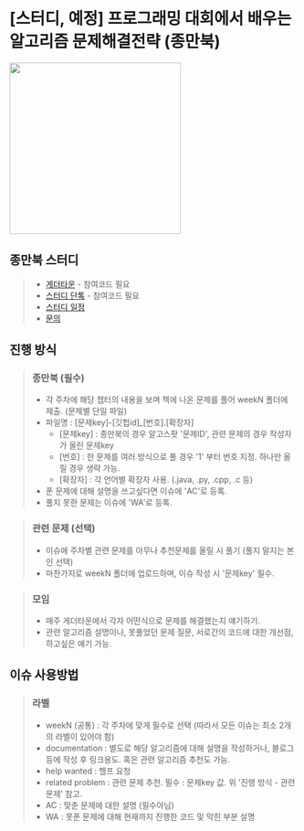 # [스터디, 예정] 프로그래밍 대회에서 배우는 알고리즘 문제해결전략 (종만북)
<img src="https://user-images.githubusercontent.com/49299283/222945460-6c2c75cf-1a1d-4929-86f6-6c73dd1248bf.jpg" width="300"/>

## 종만북 스터디
> * [게더타운](https://app.gather.town/app/N6mEpAxZazfOv2HV/do-study) - 참여코드 필요
> * [스터디 단톡](https://google.com) - 참여코드 필요
> * [스터디 일정](https://google.com)
> * [문의](https://google.com)


## 진행 방식
> ### 종만북 (필수)
> * 각 주차에 해당 챕터의 내용을 보며 책에 나온 문제를 풀어 weekN 폴더에 제출. (문제별 단일 파일)
> * 파일명 : [문제key]-[깃헙id]_[번호].[확장자]
>   * [문제key] : 종만북의 경우 알고스팟 '문제ID', 관련 문제의 경우 작성자가 올린 문제key
>   * [번호] : 한 문제를 여러 방식으로 풀 경우 '1' 부터 번호 지정. 하나만 올릴 경우 생략 가능.
>   * [확장자] : 각 언어별 확장자 사용. (.java, .py, .cpp, .c 등)
> * 푼 문제에 대해 설명을 쓰고싶다면 이슈에 'AC'로 등록.
> * 풀지 못한 문제는 이슈에 'WA'로 등록.

> ### 관련 문제 (선택)
> * 이슈에 주차별 관련 문제를 아무나 추천문제를 올릴 시 풀기 (풀지 말지는 본인 선택)
> * 마찬가지로 weekN 폴더에 업로드하며, 이슈 작성 시 '문제key' 필수.

> ### 모임
> * 매주 게더타운에서 각자 어떤식으로 문제를 해결했는지 얘기하기.
> * 관련 알고리즘 설명이나, 못풀었던 문제 질문, 서로간의 코드에 대한 개선점, 하고싶은 얘기 가능.


## 이슈 사용방법
> ### 라벨
> * weekN (공통) : 각 주차에 맞게 필수로 선택 (따라서 모든 이슈는 최소 2개의 라벨이 있어야 함)
> * documentation : 별도로 해당 알고리즘에 대해 설명을 작성하거나, 블로그 등에 작성 후 링크용도. 혹은 관련 알고리즘 추천도 가능.
> * help wanted : 헬프 요청
> * related problem : 관련 문제 추천. 필수 : 문제key 값. 위 '진행 방식 - 관련 문제' 참고.
> * AC : 맞춘 문제에 대한 설명 (필수아님)
> * WA : 못푼 문제에 대해 현재까지 진행한 코드 및 막힌 부분 설명
